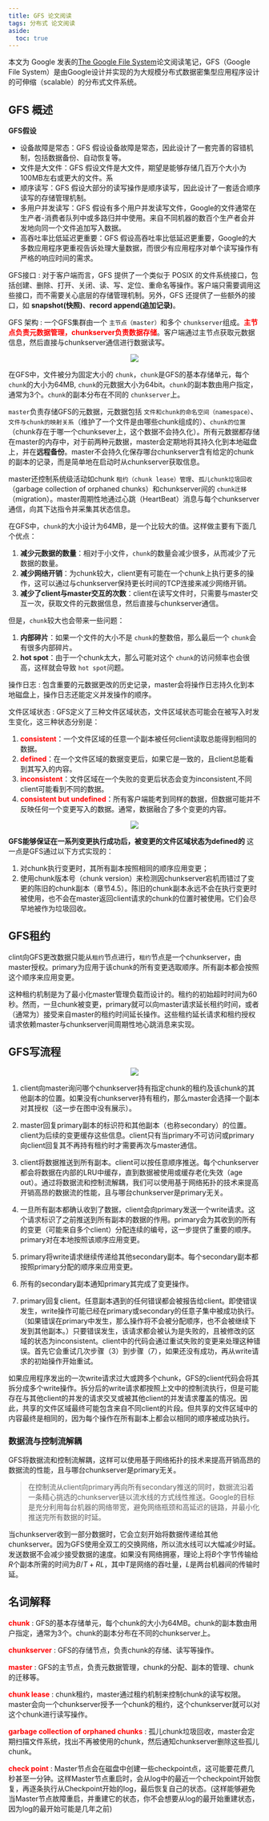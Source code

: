 ```yaml
---
title: GFS 论文阅读
tags: 分布式 论文阅读
aside:
  toc: true
---
```

本文为 Google 发表的[The Google File System](https://storage.googleapis.com/gweb-research2023-media/pubtools/pdf/035fc972c796d33122033a0614bc94cff1527999.pdf)论文阅读笔记，GFS（Google File System）是由Google设计并实现的为大规模分布式数据密集型应用程序设计的可伸缩（scalable）的分布式文件系统。

<!--more-->

## GFS 概述

**GFS假设**

- 设备故障是常态：GFS 假设设备故障是常态，因此设计了一套完善的容错机制，包括数据备份、自动恢复等。
- 文件是大文件：GFS 假设文件是大文件，期望是能够存储几百万个大小为100MB左右或更大的文件。系
- 顺序读写：GFS 假设大部分的读写操作是顺序读写，因此设计了一套适合顺序读写的存储管理机制。
- 多用户并发读写：GFS 假设有多个用户并发读写文件，Google的文件通常在生产者-消费者队列中或多路归并中使用。来自不同机器的数百个生产者会并发地向同一个文件追加写入数据。
- 高吞吐率比低延迟更重要：GFS 假设高吞吐率比低延迟更重要，Google的大多数应用程序更重视告诉处理大量数据，而很少有应用程序对单个读写操作有严格的响应时间的需求。

GFS接口
: 对于客户端而言，GFS 提供了一个类似于 POSIX 的文件系统接口，包括创建、删除、打开、关闭、读、写、定位、重命名等操作。客户端只需要调用这些接口，而不需要关心底层的存储管理机制。另外，GFS 还提供了一些额外的接口，如 **snapshot(快照)**、**record append(追加记录)**。

GFS 架构
: 一个GFS集群由一个 `主节点（master）`和多个 `chunkserver`组成。**<font color=red>主节点负责元数据管理，chunkserver负责数据存储</font>**。客户端通过主节点获取元数据信息，然后直接与chunkserver通信进行数据读写。

<div  align="center">
<img src= "
https://pictureloomione.oss-cn-beijing.aliyuncs.com/pic/GFS%20paper/gfs%20%E6%9E%B6%E6%9E%84.png
"/>
</div>

在GFS中，文件被分为固定大小的 `chunk`，`chunk`是GFS的基本存储单元，每个 `chunk`的大小为64MB, `chunk`的元数据大小为64bit。`chunk`的副本数由用户指定，通常为3个。`chunk`的副本分布在不同的 `chunkserver`上。

`master`负责存储GFS的元数据，元数据包括 `文件和chunk的命名空间（namespace）`、`文件与chunk的映射关系`（维护了一个文件是由哪些chunk组成的）、`chunk的位置`（chunk存在于哪一个chunksever上，这个数据不会持久化）。所有元数据都存储在master的内存中，对于前两种元数据，master会定期地将其持久化到本地磁盘上，并在**远程备份**。master不会持久化保存哪台chunkserver含有给定的chunk的副本的记录，而是简单地在启动时从chunkserver获取信息。

master还控制系统级活动如chunk `租约（chunk lease）管理`、`孤儿chunk垃圾回收`（garbage collection of orphaned chunks）和chunkserver间的 `chunk迁移`（migration）。master周期性地通过心跳（HeartBeat）消息与每个chunkserver通信，向其下达指令并采集其状态信息。

在GFS中，`chunk`的大小设计为64MB，是一个比较大的值。这样做主要有下面几个优点：

1. **减少元数据的数量**：相对于小文件，`chunk`的数量会减少很多，从而减少了元数据的数量。
2. **减少网络开销**：为chunk较大，client更有可能在一个chunk上执行更多的操作，这可以通过与chunkserver保持更长时间的TCP连接来减少网络开销。
3. **减少了client与master交互的次数**：client在读写文件时，只需要与master交互一次，获取文件的元数据信息，然后直接与chunkserver通信。

但是，`chunk`较大也会带来一些问题：

1. **内部碎片**：如果一个文件的大小不是 `chunk`的整数倍，那么最后一个 `chunk`会有很多内部碎片。
2. **hot spot**：由于一个chunk太大，那么可能对这个 `chunk`的访问频率也会很高，这样就会导致 `hot spot`问题。

操作日志
: 包含重要的元数据更改的历史记录，master会将操作日志持久化到本地磁盘上，操作日志还能定义并发操作的顺序。

文件区域状态
: GFS定义了三种文件区域状态，文件区域状态可能会在被写入时发生变化，这三种状态分别是：
1. **<font color=red>consistent</font>**：一个文件区域的任意一个副本被任何client读取总能得到相同的数据。
2. **<font color=red>defined</font>**：在一个文件区域的数据变更后，如果它是一致的，且client总能看到其写入的内容。
3. **<font color=red>inconsistent</font>**：文件区域在一个失败的变更后状态会变为inconsistent,不同client可能看到不同的数据。
4. **<font color=red>consistent but undefined</font>**：所有客户端能考到同样的数据，但数据可能并不反映任何一个变更写入的数据。通常，数据融合了多个变更的内容。

<div  align="center">
<img src= "
https://pictureloomione.oss-cn-beijing.aliyuncs.com/pic/GFS%20paper/gfs%20state.png
"/>
</div>

**GFS能够保证在一系列变更执行成功后，被变更的文件区域状态为defined的**
这一点是GFS通过以下方式实现的：
1. 对chunk执行变更时，其所有副本按照相同的顺序应用变更；
2. 使用chunk版本号（chunk version）来检测因chunkserver宕机而错过了变更的陈旧的chunk副本（章节4.5）。陈旧的chunk副本永远不会在执行变更时被使用，也不会在master返回client请求的chunk的位置时被使用。它们会尽早地被作为垃圾回收。

## GFS租约

clint向GFS更改数据只能从`租约`节点进行，`租约`节点是一个chunkserver，由master授权。primary为应用于该chunk的所有变更选取顺序。所有副本都会按照这个顺序来应用变更。

这种租约机制是为了最小化master管理负载而设计的。租约的初始超时时间为60秒。然而，一旦chunk被变更，primary就可以向master请求延长租约时间，或者（通常为）接受来自master的租约时间延长操作。这些租约延长请求和租约授权请求依赖master与chunkserver间周期性地心跳消息来实现。

## GFS写流程

<div  align="center">
<img src= "
https://pictureloomione.oss-cn-beijing.aliyuncs.com/pic/GFS%20paper/%E5%86%99%E6%B5%81%E7%A8%8B.png
"/>
</div>

1. client向master询问哪个chunkserver持有指定chunk的租约及该chunk的其他副本的位置。如果没有chunkserver持有租约，那么master会选择一个副本对其授权（这一步在图中没有展示）。

2. master回复primary副本的标识符和其他副本（也称secondary）的位置。client为后续的变更缓存这些信息。client只有当primary不可访问或primary向client回复其不再持有租约时才需要再次与master通信。

3. client将数据推送到所有副本。client可以按任意顺序推送。每个chunkserver都会将数据在内部的LRU中缓存，直到数据被使用或缓存老化失效（age out）。通过将数据流和控制流解耦，我们可以使用基于网络拓扑的技术来提高开销高昂的数据流的性能，且与哪台chunkserver是primary无关。

4. 一旦所有副本都确认收到了数据，client会向primary发送一个write请求。这个请求标识了之前推送到所有副本的数据的作用。primary会为其收到的所有的变更（可能来自多个client）分配连续的编号，这一步提供了重要的顺序。primary对在本地按照该顺序应用变更。

5. primary将write请求继续传递给其他secondary副本。每个secondary副本都按照primary分配的顺序来应用变更。

6. 所有的secondary副本通知primary其完成了变更操作。

7. primary回复client。任意副本遇到的任何错误都会被报告给client。即使错误发生，write操作可能已经在primary或secondary的任意子集中被成功执行。（如果错误在primary中发生，那么操作将不会被分配顺序，也不会被继续下发到其他副本。）只要错误发生，该请求都会被认为是失败的，且被修改的区域的状态为inconsistent。client中的代码会通过重试失败的变更来处理这种错误。首先它会重试几次步骤（3）到步骤（7），如果还没有成功，再从write请求的初始操作开始重试。

如果应用程序发出的一次write请求过大或跨多个chunk，GFS的client代码会将其拆分成多个write操作。拆分后的write请求都按照上文中的控制流执行，但是可能存在与其他client的并发的请求交叉或被其他client的并发请求覆盖的情况。因此，共享的文件区域最终可能包含来自不同client的片段。但共享的文件区域中的内容最终是相同的，因为每个操作在所有副本上都会以相同的顺序被成功执行。

### 数据流与控制流解耦

GFS将数据流和控制流解耦，这样可以使用基于网络拓扑的技术来提高开销高昂的数据流的性能，且与哪台chunkserver是primary无关。
> 在控制流从client向primary再向所有secondary推送的同时，数据流沿着一条精心挑选的chunkserver链以流水线的方式线性推送。Google的目标是充分利用每台机器的网络带宽，避免网络瓶颈和高延迟的链路，并最小化推送完所有数据的时延。

当chunkserver收到一部分数据时，它会立刻开始将数据传递给其他chunkserver。因为GFS使用全双工的交换网络，所以流水线可以大幅减少时延。发送数据不会减少接受数据的速度。如果没有网络拥塞，理论上将$B$个字节传输给$R$个副本所需的时间为$B/T+RL$，其中$T$是网络的吞吐量，$L$是两台机器间的传输时延。

## 名词解释

**<font color=red>chunk</font>**
: GFS的基本存储单元，每个chunk的大小为64MB。chunk的副本数由用户指定，通常为3个。chunk的副本分布在不同的chunkserver上。

**<font color=red>chunkserver</font>**
: GFS的存储节点，负责chunk的存储、读写等操作。

**<font color=red>master</font>**
: GFS的主节点，负责元数据管理，chunk的分配、副本的管理、chunk的迁移等。

**<font color=red>chunk lease</font>**
: chunk租约，master通过租约机制来控制chunk的读写权限。master会向一个chunkserver授予一个chunk的租约，这个chunkserver就可以对这个chunk进行读写操作。

**<font color=red>garbage collection of orphaned chunks</font>**
: 孤儿chunk垃圾回收，master会定期扫描文件系统，找出不再被使用的chunk，然后通知chunkserver删除这些孤儿chunk。

**<font color=red>check point</font>**
: Master节点会在磁盘中创建一些checkpoint点，这可能要花费几秒甚至一分钟。这样Master节点重启时，会从log中的最近一个checkpoint开始恢复，再逐条执行从Checkpoint开始的log，最后恢复自己的状态。(这样能够避免当Master节点故障重启，并重建它的状态，你不会想要从log的最开始重建状态，因为log的最开始可能是几年之前)
